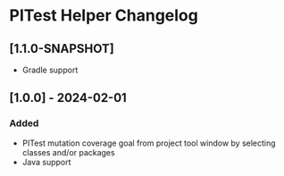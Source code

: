 <!-- Keep a Changelog guide -> https://keepachangelog.com -->

# PITest Helper Changelog

## [1.1.0-SNAPSHOT]
- Gradle support

## [1.0.0] - 2024-02-01

### Added

- PITest mutation coverage goal from project tool window by selecting classes and/or packages
- Java support
